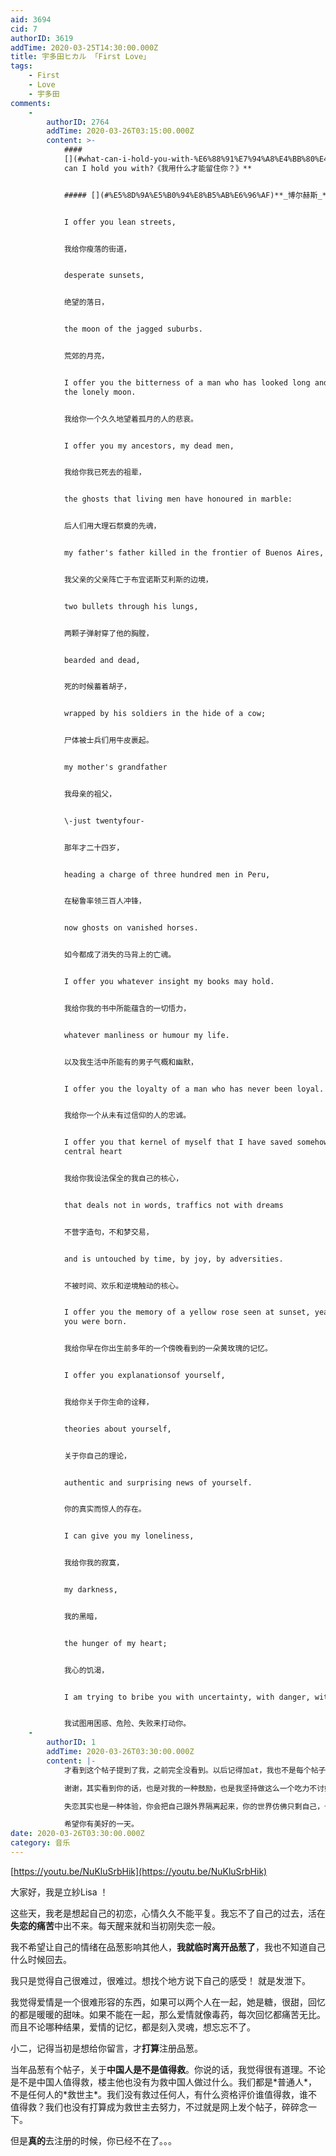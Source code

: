 ```yaml
---
aid: 3694
cid: 7
authorID: 3619
addTime: 2020-03-25T14:30:00.000Z
title: 宇多田ヒカル 「First Love」
tags:
    - First
    - Love
    - 宇多田
comments:
    -
        authorID: 2764
        addTime: 2020-03-26T03:15:00.000Z
        content: >-
            ####
            [](#what-can-i-hold-you-with-%E6%88%91%E7%94%A8%E4%BB%80%E4%B9%88%E6%89%8D%E8%83%BD%E7%95%99%E4%BD%8F%E4%BD%A0)**What
            can I hold you with?《我用什么才能留住你？》**


            ##### [](#%E5%8D%9A%E5%B0%94%E8%B5%AB%E6%96%AF)**_博尔赫斯_**


            I offer you lean streets,


            我给你瘦落的街道，


            desperate sunsets,


            绝望的落日，


            the moon of the jagged suburbs.


            荒郊的月亮，


            I offer you the bitterness of a man who has looked long and long at
            the lonely moon.


            我给你一个久久地望着孤月的人的悲哀。


            I offer you my ancestors, my dead men,


            我给你我已死去的祖辈，


            the ghosts that living men have honoured in marble:


            后人们用大理石祭奠的先魂，


            my father's father killed in the frontier of Buenos Aires,


            我父亲的父亲阵亡于布宜诺斯艾利斯的边境，


            two bullets through his lungs,


            两颗子弹射穿了他的胸膛，


            bearded and dead,


            死的时候蓄着胡子，


            wrapped by his soldiers in the hide of a cow;


            尸体被士兵们用牛皮裹起。


            my mother's grandfather


            我母亲的祖父，


            \-just twentyfour-


            那年才二十四岁，


            heading a charge of three hundred men in Peru,


            在秘鲁率领三百人冲锋，


            now ghosts on vanished horses.


            如今都成了消失的马背上的亡魂。


            I offer you whatever insight my books may hold.


            我给你我的书中所能蕴含的一切悟力，


            whatever manliness or humour my life.


            以及我生活中所能有的男子气概和幽默，


            I offer you the loyalty of a man who has never been loyal.


            我给你一个从未有过信仰的人的忠诚。


            I offer you that kernel of myself that I have saved somehow -the
            central heart


            我给你我设法保全的我自己的核心，


            that deals not in words, traffics not with dreams


            不营字造句，不和梦交易，


            and is untouched by time, by joy, by adversities.


            不被时间、欢乐和逆境触动的核心。


            I offer you the memory of a yellow rose seen at sunset, years before
            you were born.


            我给你早在你出生前多年的一个傍晚看到的一朵黄玫瑰的记忆。


            I offer you explanationsof yourself,


            我给你关于你生命的诠释，


            theories about yourself,


            关于你自己的理论，


            authentic and surprising news of yourself.


            你的真实而惊人的存在。


            I can give you my loneliness,


            我给你我的寂寞，


            my darkness,


            我的黑暗，


            the hunger of my heart;


            我心的饥渴，


            I am trying to bribe you with uncertainty, with danger, with defeat.


            我试图用困惑、危险、失败来打动你。
    -
        authorID: 1
        addTime: 2020-03-26T03:30:00.000Z
        content: |-
            才看到这个帖子提到了我，之前完全没看到。以后记得加at，我也不是每个帖子都有时间看。

            谢谢，其实看到你的话，也是对我的一种鼓励，也是我坚持做这么一个吃力不讨好的论坛的一点点动力吧。

            失恋其实也是一种体验，你会把自己跟外界隔离起来，你的世界仿佛只剩自己，也是一种很神奇的体验。

            希望你有美好的一天。
date: 2020-03-26T03:30:00.000Z
category: 音乐
---
```


[https://youtu.be/NuKluSrbHik](https://youtu.be/NuKluSrbHik)

大家好，我是立紗Lisa ！

这些天，我老是想起自己的初恋，心情久久不能平复。我忘不了自己的过去，活在**失恋的痛苦**中出不来。每天醒来就和当初刚失恋一般。

我不希望让自己的情绪在品葱影响其他人，**我就临时离开品葱了**，我也不知道自己什么时候回去。

我只是觉得自己很难过，很难过。想找个地方说下自己的感受！ 就是发泄下。

我觉得爱情是一个很难形容的东西，如果可以两个人在一起，她是糖，很甜，回忆的都是暖暖的甜味。如果不能在一起，那么爱情就像毒药，每次回忆都痛苦无比。而且不论哪种结果，爱情的记忆，都是刻入灵魂，想忘忘不了。

小二，记得当初是想给你留言，才**打算**注册品葱。

当年品葱有个帖子，关于**中国人是不是值得救**。你说的话，我觉得很有道理。不论是不是中国人值得救，楼主他也没有为救中国人做过什么。我们都是\*普通人\*，不是任何人的\*救世主\*。我们没有救过任何人，有什么资格评价谁值得救，谁不值得救？我们也没有打算成为救世主去努力，不过就是网上发个帖子，碎碎念一下。

但是**真的**去注册的时候，你已经不在了。。。
